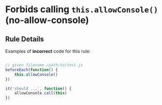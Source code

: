 # Forbids calling `this.allowConsole()` (no-allow-console)

## Rule Details

Examples of **incorrect** code for this rule:

```js

// given filename /path/to/test.js
beforeEach(function() {
    this.allowConsole()
})

it('should ...', function() {
    allowConsole.call(this)
})

```
